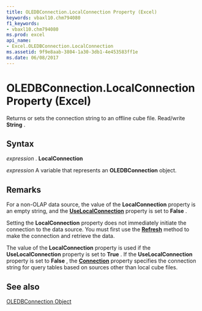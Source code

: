 ```yaml
---
title: OLEDBConnection.LocalConnection Property (Excel)
keywords: vbaxl10.chm794080
f1_keywords:
- vbaxl10.chm794080
ms.prod: excel
api_name:
- Excel.OLEDBConnection.LocalConnection
ms.assetid: 9f9e8aab-3804-1a30-3db1-4e453583ff1e
ms.date: 06/08/2017
---
```



# OLEDBConnection.LocalConnection Property (Excel)

Returns or sets the connection string to an offline cube file. Read/write  **String** .


## Syntax

 _expression_ . **LocalConnection**

 _expression_ A variable that represents an **OLEDBConnection** object.


## Remarks

For a non-OLAP data source, the value of the  **LocalConnection** property is an empty string, and the **[UseLocalConnection](Excel.OLEDBConnection.UseLocalConnection.md)** property is set to **False** .

Setting the  **LocalConnection** property does not immediately initiate the connection to the data source. You must first use the **[Refresh](Excel.OLEDBConnection.Refresh.md)** method to make the connection and retrieve the data.

The value of the  **LocalConnection** property is used if the **UseLocalConnection** property is set to **True** . If the **UseLocalConnection** property is set to **False** , the **[Connection](Excel.OLEDBConnection.Connection.md)** property specifies the connection string for query tables based on sources other than local cube files.


## See also


[OLEDBConnection Object](Excel.OLEDBConnection.md)

